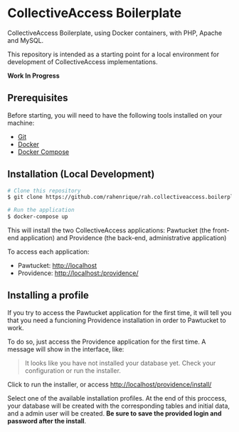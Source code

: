 # CollectiveAccess Boilerplate

CollectiveAccess Boilerplate, using Docker containers, with PHP, Apache and MySQL.

This repository is intended as a starting point for a local environment for development of CollectiveAccess implementations.

**Work In Progress**

## Prerequisites

Before starting, you will need to have the following tools installed on your machine:
* [Git](https://git-scm.com)
* [Docker](https://www.docker.com/)
* [Docker Compose](https://docs.docker.com/compose/install/)

## Installation (Local Development)

```bash
# Clone this repository
$ git clone https://github.com/rahenrique/rah.collectiveaccess.boilerplate.git

# Run the application
$ docker-compose up
```

This will install the two CollectiveAccess applications: Pawtucket (the front-end application) and Providence (the back-end, administrative application)

To access each application:
* Pawtucket: <http://localhost>
* Providence: <http://localhost:/providence/>

## Installing a profile
If you try to access the Pawtucket application for the first time, it will tell you that you need a funcioning Providence installation in order to Pawtucket to work.

To do so, just access the Providence application for the first time.
A message will show in the interface, like:

> It looks like you have not installed your database yet. Check your configuration or run the installer.

Click to run the installer, or access <http://localhost/providence/install/>

Select one of the available installation profiles. At the end of this proccess, your database will be created with the corresponding tables and initial data, and a admin user will be created. **Be sure to save the provided login and password after the install**.
